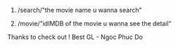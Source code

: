 1.  /search/"the movie name u wanna search"

2.  /movie/"idIMDB of the movie u wanna see the detail"

Thanks to check out ! Best GL - Ngoc Phuc Do
